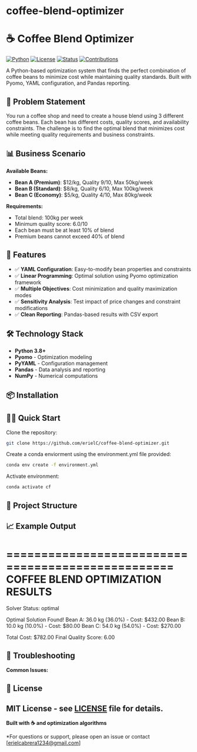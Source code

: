 # coffee-blend-optimizer

# ☕ Coffee Blend Optimizer

[![Python](https://img.shields.io/badge/python-v3.8+-blue.svg)](https://www.python.org/)
[![License](https://img.shields.io/badge/license-MIT-green.svg)](LICENSE)
[![Status](https://img.shields.io/badge/status-active-success.svg)]()
[![Contributions](https://img.shields.io/badge/contributions-welcome-orange.svg)](CONTRIBUTING.md)

A Python-based optimization system that finds the perfect combination of coffee beans to minimize cost while maintaining quality standards. Built with Pyomo, YAML configuration, and Pandas reporting.

## 🎯 Problem Statement

You run a coffee shop and need to create a house blend using 3 different coffee beans. Each bean has different costs, quality scores, and availability constraints. The challenge is to find the optimal blend that minimizes cost while meeting quality requirements and business constraints.

## 📊 Business Scenario

**Available Beans:**
- **Bean A (Premium)**: $12/kg, Quality 9/10, Max 50kg/week
- **Bean B (Standard)**: $8/kg, Quality 6/10, Max 100kg/week  
- **Bean C (Economy)**: $5/kg, Quality 4/10, Max 80kg/week

**Requirements:**
- Total blend: 100kg per week
- Minimum quality score: 6.0/10
- Each bean must be at least 10% of blend
- Premium beans cannot exceed 40% of blend

## 🚀 Features

- ✅ **YAML Configuration**: Easy-to-modify bean properties and constraints
- ✅ **Linear Programming**: Optimal solution using Pyomo optimization framework
- ✅ **Multiple Objectives**: Cost minimization and quality maximization modes
- ✅ **Sensitivity Analysis**: Test impact of price changes and constraint modifications
- ✅ **Clean Reporting**: Pandas-based results with CSV export

## 🛠️ Technology Stack

- **Python 3.8+**
- **Pyomo** - Optimization modeling
- **PyYAML** - Configuration management
- **Pandas** - Data analysis and reporting
- **NumPy** - Numerical computations

## 📦 Installation

## 🏃‍♂️ Quick Start

Clone the repository:
```bash
git clone https://github.com/erielC/coffee-blend-optimizer.git
```

Create a conda enviorment using the environment.yml file provided:
```bash
conda env create -f environment.yml 
```

Activate environment:
```bash
conda activate cf
```

## 📁 Project Structure

## 📈 Example Output
==================================================
COFFEE BLEND OPTIMIZATION RESULTS
==================================================
Solver Status: optimal

Optimal Solution Found!
Bean A: 36.0 kg (36.0%) - Cost: $432.00
Bean B: 10.0 kg (10.0%) - Cost: $80.00
Bean C: 54.0 kg (54.0%) - Cost: $270.00

Total Cost: $782.00
Final Quality Score: 6.00

## 🐛 Troubleshooting

**Common Issues:**

## 📄 License

MIT License - see [LICENSE](LICENSE) file for details.
---


**Built with ☕ and optimization algorithms**

*For questions or support, please open an issue or contact [erielcabrera1234@gmail.com]
